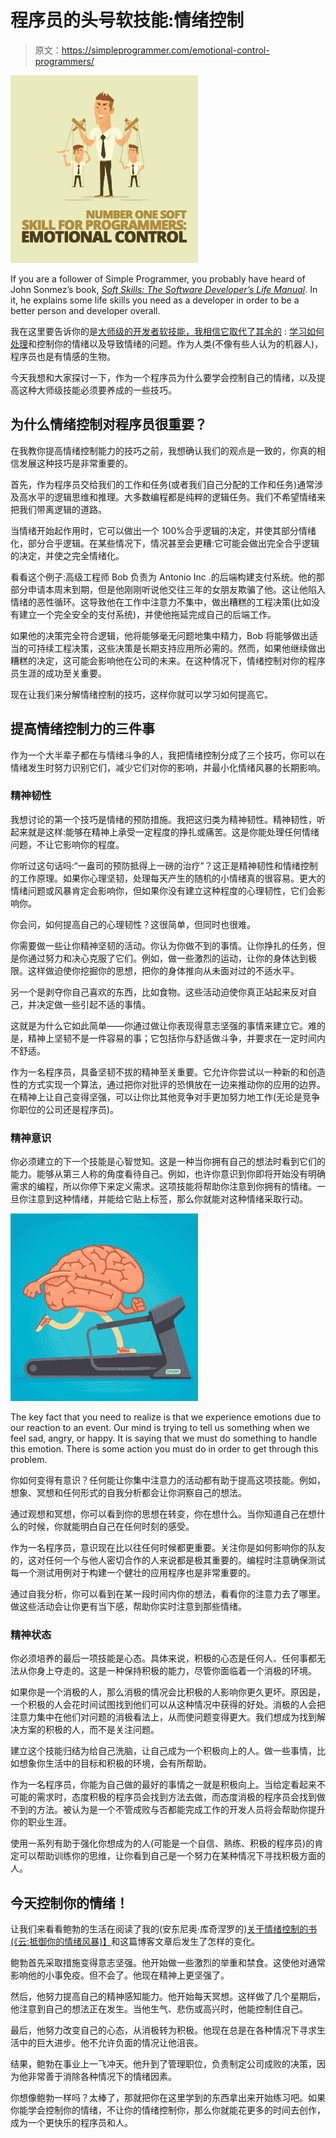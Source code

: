 # 程序员的头号软技能:情绪控制

> 原文：<https://simpleprogrammer.com/emotional-control-programmers/>

![](img/579418eb6495171311af47b305a39aac.png)

If you are a follower of Simple Programmer, you probably have heard of John Sonmez’s book, *[Soft Skills: The Software Developer’s Life Manual](https://amzn.to/2Kd7T0z)*. In it, he explains some life skills you need as a developer in order to be a better person and developer overall.

我在这里要告诉你的是[大师级的开发者软技能，我相信它取代了其余的](https://simpleprogrammer.com/soft-skills-for-programmers/) : [学习如何处理](https://www.youtube.com/watch?v=1-Im7Kao16Y)和控制你的情绪以及导致情绪的问题。作为人类(不像有些人认为的机器人)，程序员也是有情感的生物。

今天我想和大家探讨一下，作为一个程序员为什么要学会控制自己的情绪，以及提高这种大师级技能必须要养成的一些技巧。

## 为什么情绪控制对程序员很重要？

在我教你提高情绪控制能力的技巧之前，我想确认我们的观点是一致的，你真的相信发展这种技巧是非常重要的。

首先，作为程序员交给我们的工作和任务(或者我们自己分配的工作和任务)通常涉及高水平的逻辑思维和推理。大多数编程都是纯粹的逻辑任务。我们不希望情绪来把我们带离逻辑的道路。

当情绪开始起作用时，它可以做出一个 100%合乎逻辑的决定，并使其部分情绪化，部分合乎逻辑。在某些情况下，情况甚至会更糟:它可能会做出完全合乎逻辑的决定，并使之完全情绪化。

看看这个例子:高级工程师 Bob 负责为 Antonio Inc .的后端构建支付系统。他的那部分申请本周末到期，但是他刚刚听说他交往三年的女朋友欺骗了他。这让他陷入情绪的恶性循环。这导致他在工作中注意力不集中，做出糟糕的工程决策(比如没有建立一个完全安全的支付系统)，并使他拖延完成自己的后端工作。

如果他的决策完全符合逻辑，他将能够毫无问题地集中精力，Bob 将能够做出适当的可持续工程决策，这些决策是长期支持应用所必需的。然而，如果他继续做出糟糕的决定，这可能会影响他在公司的未来。在这种情况下，情绪控制对你的程序员生涯的成功至关重要。

现在让我们来分解情绪控制的技巧，这样你就可以学习如何提高它。

## 提高情绪控制力的三件事

作为一个大半辈子都在与情绪斗争的人，我把情绪控制分成了三个技巧，你可以在情绪发生时努力识别它们，减少它们对你的影响，并最小化情绪风暴的长期影响。

### 精神韧性

我想讨论的第一个技巧是情绪的预防措施。我把这归类为精神韧性。精神韧性，听起来就是这样:能够在精神上承受一定程度的挣扎或痛苦。这是你能处理任何情绪问题，不让它影响你的程度。

你听过这句话吗:“一盎司的预防抵得上一磅的治疗”？这正是精神韧性和情绪控制的工作原理。如果你心理坚韧，处理每天产生的随机的小情绪真的很容易。更大的情绪问题或风暴肯定会影响你，但如果你没有建立这种程度的心理韧性，它们会影响你。

你会问，如何提高自己的心理韧性？这很简单，但同时也很难。

你需要做一些让你精神坚韧的活动。你认为你做不到的事情。让你挣扎的任务，但是你通过努力和决心克服了它们。例如，做一些激烈的运动，让你的身体达到极限。这样做迫使你挖掘你的思想，把你的身体推向从未面对过的不适水平。

另一个是剥夺你自己喜欢的东西，比如食物。这些活动迫使你真正站起来反对自己，并决定做一些引起不适的事情。

这就是为什么它如此简单——你通过做让你表现得意志坚强的事情来建立它。难的是，精神上坚韧不是一件容易的事；它包括你与舒适做斗争，并要求在一定时间内不舒适。

作为一名程序员，具备坚韧不拔的精神至关重要。它允许你尝试以一种新的和创造性的方式实现一个算法，通过把你对批评的恐惧放在一边来推动你的应用的边界。在精神上让自己变得坚强，可以让你比其他竞争对手更加努力地工作(无论是竞争你职位的公司还是程序员)。

### 精神意识

你必须建立的下一个技能是心智觉知。这是一种当你拥有自己的想法时看到它们的能力。能够从第三人称的角度看待自己。例如，也许你意识到你即将开始没有明确需求的编程，所以你停下来定义需求。这项技能将帮助你注意到你拥有的情绪。一旦你注意到这种情绪，并能给它贴上标签，那么你就能对这种情绪采取行动。

![](img/91cf319f5a6803ac45859029ecc87ba8.png)

The key fact that you need to realize is that we experience emotions due to our reaction to an event. Our mind is trying to tell us something when we feel sad, angry, or happy. It is saying that we must do something to handle this emotion. There is some action you must do in order to get through this problem.

你如何变得有意识？任何能让你集中注意力的活动都有助于提高这项技能。例如，想象、冥想和任何形式的自我分析都会让你洞察自己的想法。

通过观想和冥想，你可以看到你的思想在转变，你在想什么。当你知道自己在想什么的时候，你就能明白自己在任何时刻的感受。

作为一名程序员，意识现在比以往任何时候都更重要。关注你是如何影响你的队友的，这对任何一个与他人密切合作的人来说都是极其重要的。编程时注意确保测试每一个测试用例对于构建一个健壮的应用程序也是非常重要的。

通过自我分析，你可以看到在某一段时间内你的想法，看看你的注意力去了哪里。做这些活动会让你更有当下感，帮助你实时注意到那些情绪。

### 精神状态

你必须培养的最后一项技能是心态。具体来说，积极的心态是任何人、任何事都无法从你身上夺走的。这是一种保持积极的能力，尽管你面临着一个消极的环境。

如果你是一个消极的人，那么消极的情况会比积极的人影响你更久更坏。原因是，一个积极的人会花时间试图找到他们可以从这种情况中获得的好处。消极的人会把注意力集中在他们对问题的消极看法上，从而使问题变得更大。我们想成为找到解决方案的积极的人，而不是关注问题。

建立这个技能归结为给自己洗脑，让自己成为一个积极向上的人。做一些事情，比如想象你生活中的目标和积极的环境，会有所帮助。

作为一名程序员，你能为自己做的最好的事情之一就是积极向上。当给定看起来不可能的需求时，态度积极的程序员会找到方法去做，而态度消极的程序员会找到做不到的方法。被认为是一个不管成败与否都能完成工作的开发人员将会帮助你提升你的职业生涯。

使用一系列有助于强化你想成为的人(可能是一个自信、熟练、积极的程序员)的肯定可以帮助训练你的思维，让你看到自己是一个努力在某种情况下寻找积极方面的人。

## 今天控制你的情绪！

让我们来看看鲍勃的生活在阅读了我的(安东尼奥·库奇涅罗的)[关于情绪控制的书(《云:抵御你的情绪风暴)】](http://acucciniello.com/books/)和这篇博客文章后发生了怎样的变化。

鲍勃首先采取措施变得意志坚强。他开始做一些激烈的举重和禁食。这使他对通常影响他的小事免疫。但不会了。他现在精神上更坚强了。

然后，他努力提高自己的精神感知能力。他开始每天冥想。这样做了几个星期后，他注意到自己的想法正在发生。当他生气、悲伤或高兴时，他能控制住自己。

最后，他努力改变自己的心态，从消极转为积极。他现在总是在各种情况下寻求生活中的巨大进步。他不允许负面的情况让他沮丧。

结果，鲍勃在事业上一飞冲天。他升到了管理职位，负责制定公司成败的决策，因为他非常善于消除各种情况下的情绪因素。

你想像鲍勃一样吗？太棒了，那就把你在这里学到的东西拿出来开始练习吧。如果你能学会控制你的情绪，不让你的情绪控制你，那么你就能花更多的时间去创作，成为一个更快乐的程序员和人。